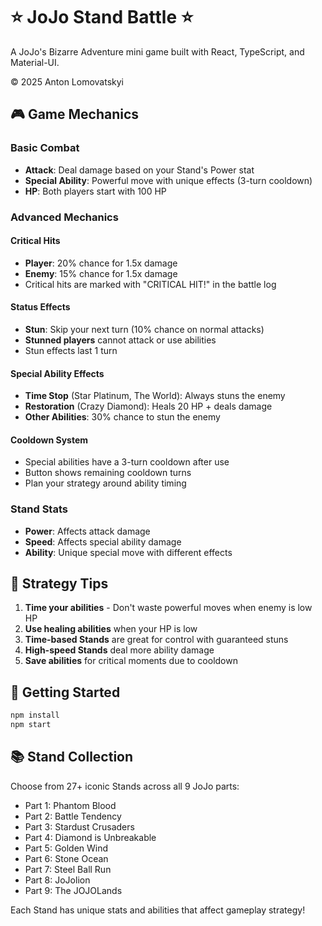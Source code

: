 # ⭐ JoJo Stand Battle ⭐

A JoJo's Bizarre Adventure mini game built with React, TypeScript, and Material-UI.

© 2025 Anton Lomovatskyi

## 🎮 Game Mechanics

### Basic Combat
- **Attack**: Deal damage based on your Stand's Power stat
- **Special Ability**: Powerful move with unique effects (3-turn cooldown)
- **HP**: Both players start with 100 HP

### Advanced Mechanics

#### Critical Hits
- **Player**: 20% chance for 1.5x damage
- **Enemy**: 15% chance for 1.5x damage
- Critical hits are marked with "CRITICAL HIT!" in the battle log

#### Status Effects
- **Stun**: Skip your next turn (10% chance on normal attacks)
- **Stunned players** cannot attack or use abilities
- Stun effects last 1 turn

#### Special Ability Effects
- **Time Stop** (Star Platinum, The World): Always stuns the enemy
- **Restoration** (Crazy Diamond): Heals 20 HP + deals damage
- **Other Abilities**: 30% chance to stun the enemy

#### Cooldown System
- Special abilities have a 3-turn cooldown after use
- Button shows remaining cooldown turns
- Plan your strategy around ability timing

### Stand Stats
- **Power**: Affects attack damage
- **Speed**: Affects special ability damage
- **Ability**: Unique special move with different effects

## 🎯 Strategy Tips

1. **Time your abilities** - Don't waste powerful moves when enemy is low HP
2. **Use healing abilities** when your HP is low
3. **Time-based Stands** are great for control with guaranteed stuns
4. **High-speed Stands** deal more ability damage
5. **Save abilities** for critical moments due to cooldown

## 🚀 Getting Started

```bash
npm install
npm start
```

## 📚 Stand Collection

Choose from 27+ iconic Stands across all 9 JoJo parts:
- Part 1: Phantom Blood
- Part 2: Battle Tendency  
- Part 3: Stardust Crusaders
- Part 4: Diamond is Unbreakable
- Part 5: Golden Wind
- Part 6: Stone Ocean
- Part 7: Steel Ball Run
- Part 8: JoJolion
- Part 9: The JOJOLands

Each Stand has unique stats and abilities that affect gameplay strategy!